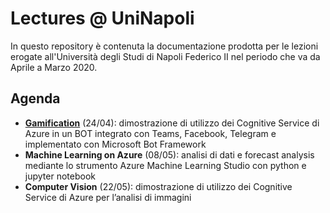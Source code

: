 # Lectures @ UniNapoli

In questo repository è contenuta la documentazione prodotta per le lezioni erogate all'Università degli Studi di Napoli Federico II nel periodo che va da Aprile a Marzo 2020.

## Agenda

- **[Gamification](./01.gamification/README.md)** (24/04): dimostrazione di utilizzo dei Cognitive Service di Azure in un BOT integrato con Teams, Facebook, Telegram e implementato con Microsoft Bot Framework
- **Machine Learning on Azure** (08/05): analisi di dati e forecast analysis mediante lo strumento Azure Machine Learning Studio con python e jupyter notebook
- **Computer Vision** (22/05): dimostrazione di utilizzo dei Cognitive Service di Azure per l’analisi di immagini
